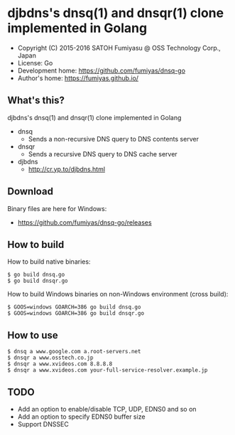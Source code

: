 djbdns's dnsq(1) and dnsqr(1) clone implemented in Golang
======================================================================

  * Copyright (C) 2015-2016 SATOH Fumiyasu @ OSS Technology Corp., Japan
  * License: Go
  * Development home: <https://github.com/fumiyas/dnsq-go>
  * Author's home: <https://fumiyas.github.io/>

What's this?
----------------------------------------------------------------------

djbdns's dnsq(1) and dnsqr(1) clone implemented in Golang

  * dnsq
    * Sends a non-recursive DNS query to DNS contents server
  * dnsqr
    * Sends a recursive DNS query to DNS cache server
  * djbdns
    * http://cr.yp.to/djbdns.html

Download
---------------------------------------------------------------------

Binary files are here for Windows:

  * https://github.com/fumiyas/dnsq-go/releases

How to build
----------------------------------------------------------------------

How to build native binaries:

```console
$ go build dnsq.go
$ go build dnsqr.go
```

How to build Windows binaries on non-Windows environment (cross build):

```console
$ GOOS=windows GOARCH=386 go build dnsq.go
$ GOOS=windows GOARCH=386 go build dnsqr.go
```

How to use
----------------------------------------------------------------------

```console
$ dnsq a www.google.com a.root-servers.net
$ dnsqr a www.osstech.co.jp
$ dnsqr a www.xvideos.com 8.8.8.8
$ dnsqr a www.xvideos.com your-full-service-resolver.example.jp
```

TODO
----------------------------------------------------------------------

  * Add an option to enable/disable TCP, UDP, EDNS0 and so on
  * Add an option to specify EDNS0 buffer size
  * Support DNSSEC
